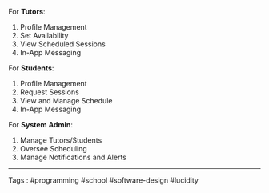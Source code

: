 For **Tutors**:

1. Profile Management
2. Set Availability
3. View Scheduled Sessions
4. In-App Messaging

For **Students**:

1. Profile Management
2. Request Sessions
3. View and Manage Schedule
4. In-App Messaging

For **System Admin**:

1. Manage Tutors/Students
2. Oversee Scheduling
3. Manage Notifications and Alerts

____
Tags : #programming #school #software-design #lucidity